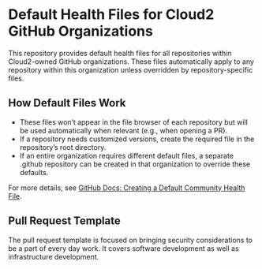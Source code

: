 # Default Health Files for Cloud2 GitHub Organizations


This repository provides default health files for all repositories within Cloud2-owned GitHub organizations. These files automatically apply to any repository within this organization unless overridden by repository-specific files.

## How Default Files Work

* These files won’t appear in the file browser of each repository but will be used automatically when relevant (e.g., when opening a PR).
* If a repository needs customized versions, create the required file in the repository’s root directory.
* If an entire organization requires different default files, a separate .github repository can be created in that organization to override these defaults.

For more details, see [GitHub Docs: Creating a Default Community Health File](https://docs.github.com/en/communities/setting-up-your-project-for-healthy-contributions/creating-a-default-community-health-file).

## Pull Request Template

The pull request template is focused on bringing security considerations to be a part of every day work. It covers software development as well as infrastructure development.